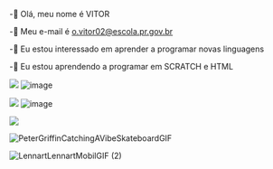 -👋 Olá, meu nome é VITOR

-👀 Meu e-mail é o.vitor02@escola.pr.gov.br 

-🌱 Eu estou interessado em aprender a programar novas linguagens 

-💞️ Eu estou aprendendo a programar em SCRATCH e HTML 





<a href="https://www.youtube.com/"><img src="https://img.shields.io/badge/YouTube-FF0000?style=for-the-badge&amp;logo=youtube&amp;logoColor=white"></a>     ![image](https://github.com/user-attachments/assets/902da5c3-b215-48af-aeed-feacaae62646)


<a href="https://github.com/VladimirLeninOfc"><img src="https://img.shields.io/badge/GitHub-100000?style=for-the-badge&logo=github&logoColor=white"></a>     ![image](https://github.com/user-attachments/assets/dcb79fcb-74f2-4351-8151-296a52db6e9a)





<a href="https://steamcommunity.com/id/zthunderyoda"><img src="https://img.shields.io/badge/Steam-000000?style=for-the-badge&logo=steam&logoColor=white"></a>



![PeterGriffinCatchingAVibeSkateboardGIF](https://github.com/user-attachments/assets/6b327220-2eeb-4e0b-a27e-3a9a9bb4bb62)

![LennartLennartMobilGIF (2)](https://github.com/user-attachments/assets/427d1158-1c90-4c38-817c-8913d691f4a0)



